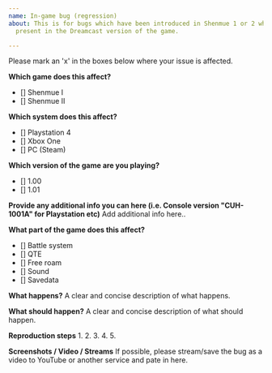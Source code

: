 ```yaml
---
name: In-game bug (regression)
about: This is for bugs which have been introduced in Shenmue 1 or 2 which are not
  present in the Dreamcast version of the game.

---
```


Please mark an 'x' in the boxes below where your issue is affected. 

**Which game does this affect?**
- [] Shenmue I
- [] Shenmue II

**Which system does this affect?**
- [] Playstation 4
- [] Xbox One
- [] PC (Steam)

**Which version of the game are you playing?**
- [] 1.00
- [] 1.01

**Provide any additional info you can here (i.e. Console version "CUH-1001A" for Playstation etc)**
Add additional info here.. 

**What part of the game does this affect?**
- [] Battle system
- [] QTE
- [] Free roam
- [] Sound
- [] Savedata

**What happens?**
A clear and concise description of what happens.

**What should happen?**
A clear and concise description of what should happen.

**Reproduction steps**
1. 
2.
3.
4.
5.

**Screenshots / Video / Streams**
If possible, please stream/save the bug as a video to YouTube or another service and pate in here.
